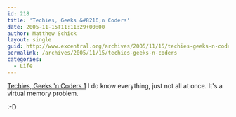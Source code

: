 ```yaml
---
id: 218
title: 'Techies, Geeks &#8216;n Coders'
date: 2005-11-15T11:11:29+00:00
author: Matthew Schick
layout: single
guid: http://www.excentral.org/archives/2005/11/15/techies-geeks-n-coders/
permalink: /archives/2005/11/15/techies-geeks-n-coders
categories:
  - Life
---
```

<a href="http://coolsig.com/5/1/1">Techies, Geeks 'n Coders 1</a>
I do know everything, just not all at once. It's a virtual memory problem.

:-D